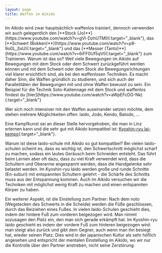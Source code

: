 ```yaml
---
layout: page
title: Waffen im Aikido
---
```



<div class="container block">
<div class="row">
<div class="col" markdown="1">
Im Aikido wird zwar hauptsächlich waffenlos trainiert, dennoch verwenden wir auch gelegentlich den [**Stock (Jo)**](https://www.youtube.com/watch?v=gVl-DzhUTMI){:target="_blank"}, das [**Schwert (Bokken)**](https://www.youtube.com/watch?v=p8-9o0L_SxU){:target="_blank"} und das [**Messer (Tanto)**](https://www.youtube.com/watch?v=6iFF0Uf5qVI){:target="_blank"} zum Trainieren. Warum ist das so? Weil viele Bewegungen im Aikido auf Bewegungen mit dem Stock oder dem Schwert zurückgeführt werden können und mit dem Schwert oder dem Stock die Bewegungsrichtungen viel klarer ersichtlich sind, als bei den waffenlosen Techniken. Es macht daher Sinn, die Waffen gründlich zu studieren, und sich auch der Parallelitäten der Bewegungen mit und ohne Waffen bewusst zu sein. Ein Beispiel für die Technik Soto-Kaitennage mit dem Stock und waffenlos findest du [hier](https://www.youtube.com/watch?v=aWpEFcDG-Nk){:target="_blank"}

Wer sich noch intensiver mit den Waffen auseinander setzen möchte, dem stehen mehrere Möglichkeiten offen: Iaido, Jodo, Kendo, Batodo, ... 

Eine Kampfkunst sei an dieser Stelle hervorgehoben, die man in Linz erlernen kann und die sehr gut mit Aikido kompatibel ist: [Kyoshin-ryu Iai-kempo](http://www.kendolinz.org/iaido){:target="_blank"}.

Warum ist diese Iaido-schule mit Aikido so gut kompatibel? Bei vielen Iaido-schulen scheint es, dass es wichtig ist, den Schwertschnitt möglichst scharf zu machen, sodass ein lautes Geräusch beim Schneiden entsteht. Das führt beim Lernen aber oft dazu, dass zu viel Kraft verwendet wird, dass die Schultern und Oberarme angespannt werden, dass die Handgelenke sehr belastet werden. Im Kyoshin-ryu Iaido werden große und runde Schnitte (En-suburi) mit entspannten Schultern gelehrt - die Schärfe des Schnitts muss aus der Entspannung kommen. Auch im Aikido versuchen wir die Techniken mit möglichst wenig Kraft zu machen und einen entspannten Körper zu haben.
</div>
</div>
<div class="row">
<div class="col-6" markdown="1">
Ein weiterer Aspekt, ist die Einstellung zum Partner: Nach dem noto (Wegstecken des Schwerts in die Scheide) werden die Füße geschlossen, durch das Beiziehen eines Fußes. In vielen Iaido-Schulen geschieht dies, indem der hintere Fuß zum vorderen beigezogen wird. Man nimmt sozusagen den Platz ein, den man sich gerade erkämpft hat. Im Kyoshin-ryu Iaido geschieht es indem der vordere Fuß zum hinteren beigezogen wird: man steigt also zurück und gibt dem Gegner, auch wenn man ihn besiegt hat, wieder seinen Platz. Dies wird in der japanischen Kultur als sehr höflich angesehen und entspricht der mentalen Einstellung im Aikido, wo wir nur die Kontrolle über den Partner anstreben, nicht seine Zerstörung. 
</div>
<div class="col">
<img class="imageStyleWaffen" src="{{ site.baseurl }}/images/Schwert.jpg" alt="" />
</div>
</div>
</div>